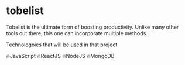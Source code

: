 # tobelist
Tobelist is the ultimate form of boosting productivity. Unlike many other tools out there, this one can incorporate multiple methods.

Technologoies that will be used in that project

🔥JavaScript
🔥ReactJS
🔥NodeJS
🔥MongoDB
